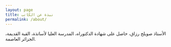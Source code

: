 ```yaml
---
layout: page
title: نبذة عن الكاتب
permalink: /about/
---
```


الأستاذ صويلح رزاق، حاصل على شهادة الدكتوراه، المدرسة العليا لأساتذة، القبة القديمة، الجزائر العاصمة.








